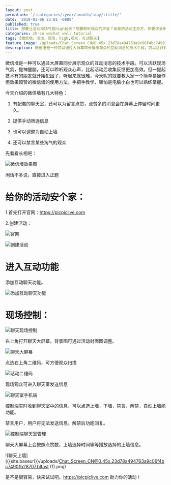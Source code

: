 ```yaml
---
layout: post
permalink: '/:categories/:year/:month/:day/:title/'
date: '2019-01-06 23:01 -0800'
published: true
title: 想要让活动现场气氛high起来？想要聆听观众的声音？亲爱的活动主办方，你要学会用微信墙了
categories: zh-cn wechat wall tutorial
tags: [微信墙，活动，现场，high,观众，互动聊天]
feature_image: /uploads/Chat_Screen_CN@0.45x.23d78a494763a9c06f4bc74901b28707.bltast.png
description: 微信墙是一种可以通过大屏幕同步展示观众的互动消息的技术手段。可以活跃现场气氛，提神醒脑，还可以聆听观众心声，比起活动后收集反馈更加高效。但一提起技术有的朋友就开始犯困了，听起来就很难，今天呢的就要教大家一个简单易操作但效果超赞的微信墙的使用方法。手把手教学，哪怕是电脑小白也可以熟练掌握。
---
```


微信墙是一种可以通过大屏幕同步展示观众的互动消息的技术手段。可以活跃现场气氛，提神醒脑，还可以聆听观众心声，比起活动后收集反馈更加高效。但一提起技术有的朋友就开始犯困了，听起来就很难，今天呢的就要教大家一个简单易操作但效果超赞的微信墙的使用方法。手把手教学，哪怕是电脑小白也可以熟练掌握。


今天介绍的微信墙有几大特色：


1. 有配套的聊天室，还可以为留言点赞，点赞多的消息会在屏幕上停留时间更久。

2. 提供手动筛选信息

3. 也可以调整为自动上墙

4. 还可以禁言某些淘气的观众


先看看长相吧：


![微信墙效果图]({{site.baseurl}}/uploads/Chat_Screen_CN@0.45x.23d78a494763a9c06f4bc74901b28707.bltast.png)


闲话不多说，直接进入正题
# 给你的活动安个家：


1.首先打开官网：https://picpiclive.com

2.创建活动：


![官网]({{site.baseurl}}/uploads/img_5612-1.png)

![创建活动]({{site.baseurl}}/uploads/14320741-96799ce82a28f465-1.png)


# 进入互动功能


添加互动聊天功能。


![添加互动聊天功能]({{site.baseurl}}/uploads/screenshot-picpiclive.com-2019.01.06-15-45-49.png)


# 现场控制：

![聊天现场控制]({{site.baseurl}}/uploads/screenshot-picpiclive.com-2019.01.06-15-48-03.png)


右上角打开聊天大屏幕，背景图可通过活动封面图调整。

![聊天大屏幕]({{site.baseurl}}/uploads/screenshot-picpiclive.com-2019.01.06-16-08-43.png)


点选右上角二维码，可方便观众扫描

![活动二维码]({{site.baseurl}}/uploads/download-27.png)


现场观众可进入聊天室发送信息

![聊天室手机端]({{site.baseurl}}/uploads/Chat_Client_CN@0.5x.3dca53332972c2517cdf3a67f3ae9820.bltast.png)


控制端实时收到聊天室中的信息，可以点选上墙，下墙，禁言，解禁，自动上墙能功能。


禁言用户，用户将无法发送信息。解禁后功能回复。

![控制端聊天室管理]({{site.baseurl}}/uploads/Manage_Live_CN@0.5x.7f8c4b861ed95f7f155bbed735ee40f1.bltast.png)


聊天大屏幕上会按照点赞数，上墙选择时间等等播放选择的上墙信息。

![聊天上墙]({{site.baseurl}}/uploads/Chat_Screen_CN@0.45x.23d78a494763a9c06f4bc74901b28707.bltast (1).png)


是不是很容易，快来试试吧。https://picpiclive.com 助力你的活动！
